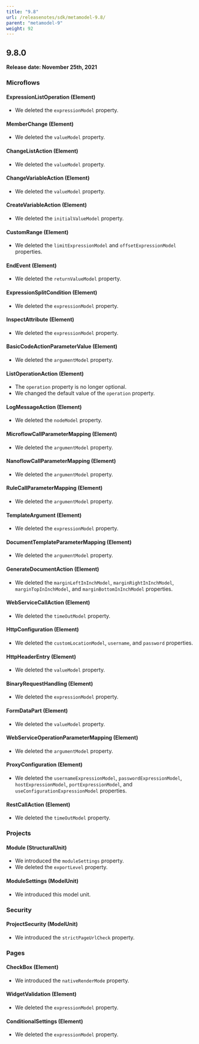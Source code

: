 ```yaml
---
title: "9.8"
url: /releasenotes/sdk/metamodel-9.8/
parent: "metamodel-9"
weight: 92
---
```


## 9.8.0

**Release date: November 25th, 2021**

### Microflows

#### ExpressionListOperation (Element)

* We deleted the `expressionModel` property. 

#### MemberChange (Element)

* We deleted the `valueModel` property. 

#### ChangeListAction (Element)

* We deleted the `valueModel` property. 

#### ChangeVariableAction (Element)

* We deleted the `valueModel` property. 

#### CreateVariableAction (Element)

* We deleted the `initialValueModel` property. 

#### CustomRange (Element)

* We deleted the `limitExpressionModel` and `offsetExpressionModel` properties.

#### EndEvent (Element)

* We deleted the `returnValueModel` property. 

#### ExpressionSplitCondition (Element)

* We deleted the `expressionModel` property. 

#### InspectAttribute (Element)

* We deleted the `expressionModel` property. 

#### BasicCodeActionParameterValue (Element)

* We deleted the `argumentModel` property. 

#### ListOperationAction (Element)

* The `operation` property is no longer optional.
* We changed the default value of the `operation` property.

#### LogMessageAction (Element)

* We deleted the `nodeModel` property. 

#### MicroflowCallParameterMapping (Element)

* We deleted the `argumentModel` property. 

#### NanoflowCallParameterMapping (Element)

* We deleted the `argumentModel` property. 

#### RuleCallParameterMapping (Element)

* We deleted the `argumentModel` property. 

#### TemplateArgument (Element)

* We deleted the `expressionModel` property. 

#### DocumentTemplateParameterMapping (Element)

* We deleted the `argumentModel` property. 

#### GenerateDocumentAction (Element)

* We deleted the `marginLeftInInchModel`, `marginRightInInchModel`, `marginTopInInchModel`, and `marginBottomInInchModel` properties.

#### WebServiceCallAction (Element)

* We deleted the `timeOutModel` property. 

#### HttpConfiguration (Element)

* We deleted the `customLocationModel`, `username`, and `password` properties.

#### HttpHeaderEntry (Element)

* We deleted the `valueModel` property. 

#### BinaryRequestHandling (Element)

* We deleted the `expressionModel` property. 

#### FormDataPart (Element)

* We deleted the `valueModel` property. 

#### WebServiceOperationParameterMapping (Element)

* We deleted the `argumentModel` property. 

#### ProxyConfiguration (Element)

* We deleted the `usernameExpressionModel`, `passwordExpressionModel`, `hostExpressionModel`, `portExpressionModel`, and `useConfigurationExpressionModel` properties.

#### RestCallAction (Element)

* We deleted the `timeOutModel` property. 

### Projects

#### Module (StructuralUnit)

* We introduced the `moduleSettings` property. 
* We deleted the `exportLevel` property. 

#### ModuleSettings (ModelUnit)

* We introduced this model unit. 

### Security

#### ProjectSecurity (ModelUnit)

* We introduced the `strictPageUrlCheck` property. 

### Pages

#### CheckBox (Element)

* We introduced the `nativeRenderMode` property. 

#### WidgetValidation (Element)

* We deleted the `expressionModel` property. 

#### ConditionalSettings (Element)

* We deleted the `expressionModel` property. 
